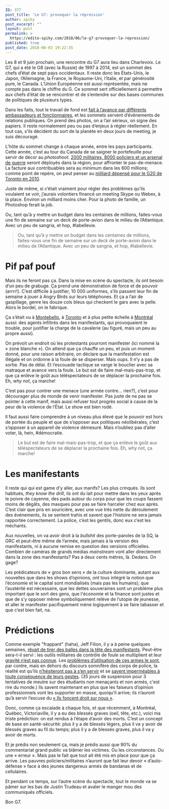 ```yaml
---
ID: 377
post_title: 'Le G7: provoquer la répression'
author: spiky
post_excerpt: ""
layout: post
permalink: >
  https://edito-spiky.com/2018/06/le-g7-provoquer-la-repression/
published: true
post_date: 2018-06-03 19:22:35
---
```

Les 8 et 9 juin prochain, une rencontre du G7 aura lieu dans Charlevoix.  Le G7, qui a été le G8 (avec la Russie) de 1997 à 2014, est un sommet des chefs d’état de sept pays occidentaux.  Il reste donc les États-Unis, le Japon, l’Allemagne, la France, le Royaume-Uni, l’Italie, et par générosité pure, le Canada.  L’Union Européenne est aussi représentée, mais ne compte pas dans le chiffre du G.  Ce sommet sert officiellement à permettre aux chefs d’état de se rencontrer et de s’entendre sur des bases communes de politiques de plusieurs types.

Dans les faits, tout le travail de fond est <a href="http://mi.lapresse.ca/screens/609e8a99-621d-4bb5-b36d-21437a859875__7C___0.html">fait à l’avance par différents ambassadeurs et fonctionnaires</a>, et les sommets servent d’événements de relations publiques.  On prend des photos, on a l’air sérieux, on signe des papiers.  Il reste normalement peu ou pas d’enjeux à régler réellement.  En tout cas, s’ils décident du sort de la planète en deux jours de meeting, je suis découragé.

L’hôte du sommet change à chaque année, entre les pays participants.  Cette année, c’est au tour du Canada de se saigner le portefeuille pour servir de décor au <em>photoshoot</em>.  <a href="https://fr.wikipedia.org/wiki/Sommet_du_G7_de_2018">2000 militaires, 8000 policiers et un arsenal de guerre</a> seront déployés dans la région, pour affronter le pas-de-menace.  La facture aux contribuables sera au minimum dans les 600 millions; comme point de repère, on peut penser au <a href="https://fr.wikipedia.org/wiki/Sommet_du_G20_de_2010_(Canada)">milliard dépensé pour le G20 de Toronto en 2010</a>.

Juste de même, si c’était vraiment pour régler des problèmes qu’ils voulaient se voir, j’aurais volontiers financé un meeting Skype ou Webex, à la place.  Environ un milliard moins cher.  Pour la photo de famille, un Photoshop ferait la job.

Ou, tant qu’à y mettre un budget dans les centaines de millions, faites-vous une fin de semaine sur un deck de porte-avion dans le milieu de l’Atlantique.  Avec un peu de sangria, et hop, #labellevie.

<blockquote>
  Ou, tant qu’à y mettre un budget dans les centaines de millions, faites-vous une fin de semaine sur un deck de porte-avion dans le milieu de l’Atlantique.  Avec un peu de sangria, et hop, #labellevie.
</blockquote>

<h1>Pif paf pouf</h1>

Mais ils ne feront pas ça.  Dans la mise en scène du spectacle, ils ont besoin d’un peu de grabuge.  Ça prend une démonstration de force et de pouvoir (arrrr!).  C’est difficile à justifier, 10 000 uniformes, s’ils passent leur fin de semaine à jouer à Angry Birds sur leurs téléphones.  Et ça a l’air de gaspillage, genre les douze cols bleus qui checkent le gars avec la pelle.  Alors le bordel, on le fabrique.

Ça s’était vu à <a href="http://www.cbc.ca/news/canada/quebec-police-admit-they-went-undercover-at-montebello-protest-1.656171">Montebello</a>, à <a href="https://www.ledevoir.com/societe/291854/g20-la-police-aurait-utilise-des-agents-provocateurs">Toronto</a> et à plus petite échelle à <a href="https://www.mondialisation.ca/canada-agents-provocateurs-de-la-police-demasques-lors-dune-manifestation-anti-austerite-a-montreal/5499871">Montréal</a> aussi: des agents infiltrés dans les manifestants, qui provoquaient le trouble, pour justifier la charge de la cavalerie (au figuré, mais un peu au propre aussi).

On prévoit un endroit où les protestants pourront manifester (ici nommé la « zone blanche »).  On attend que ça chauffe un peu, et puis un moment donné, pour une raison arbitraire, on déclare que la manifestation est illégale et on ordonne à la foule de se disperser.  Mais oups.  Il n’y a pas de sortie.  Pas de délai.  Et l’escouade tactique se varge le bouclier avec sa matraque et avance vers la foule.  Le but est de faire mal-mais-pas-trop, et que ça enlève le goût aux téléspectateurs de se déplacer la prochaine fois.  Eh, <em>why not</em>, ça marche!

C’est pas pour contrer une menace (une armée contre... rien?), c’est pour décourager plus de monde de venir manifester.  Pas juste de ne pas se pointer à cette manif, mais aussi refuser tout progrès social à cause de la peur de la violence de l’État.  Le show est bien rodé.

Il faut aussi faire comprendre à un niveau plus élevé que le pouvoir est hors de portée du peuple et que de s’opposer aux politiques néolibérales, c’est s’opposer à un appareil de violence démesuré.  Mais n’oubliez pas d’aller voter, là, hein, #démocratie.

<blockquote>
  Le but est de faire mal-mais-pas-trop, et que ça enlève le goût aux téléspectateurs de se déplacer la prochaine fois.  Eh, why not, ça marche!
</blockquote>

<h1>Les manifestants</h1>

Il reste qui qui est game d’y aller, aux manifs?  Les plus crinqués.  Ils sont habitués, <em>they know the drill</em>, ils ont du lait pour mettre dans les yeux après le poivre de cayenne, des pads autour du corps pour que les coups fassent moins de dégâts, des masques pour pas se faire harceler chez eux après.  C’est clair que pris en souricière, avec une vue très nette du déroulement des événements, ils se sentent trahis et savent que l’histoire ne sera jamais rapportée correctement.  La police, c’est les gentils, donc eux c’est les méchants.

Aux nouvelles, on va avoir droit à la <em>bullshit</em> des porte-paroles de la SQ, la GRC et peut-être même de l’armée, mais jamais à la version des manifestants, ni à aucune remise en question des versions officielles.  Combien de caméras de grands médias <em>mainstream</em> vont aller directement dans la zone des manifestants?  Pas à deux cents mètres, là.  Dedans.  On gage?

Les prédicateurs de « gros bon sens » de la culture dominante, autant aux nouvelles que dans les shows d’opinions, ont tous intégré la notion que l’économie et le capital sont mondialisés (mais pas les humains); que l’austérité est nécessaire, que les dettes souveraines sont un problème plus important que le sort des gens, que l'économie et la finance sont justes et que de s’y opposer même symboliquement relève de l’utopie de jeunesse, et aller le manifester pacifiquement mène logiquement à se faire tabasser et que c’est bien fait, na.

<h1>Prédictions</h1>

Comme exemple "frappant" (haha), Jeff Filion, il y a à peine quelques semaines, <a href="http://www.lapresse.ca/arts/medias/201805/11/01-5181482-jeff-fillion-des-balles-pour-des-manifestants-du-g7.php">rêvait de tirer des balles dans la tête des manifestants</a>.  Peut-être sera-t-il servi : les outils militaires de contrôle de foule se multiplient et leur <a href="https://www.ledevoir.com/societe/520759/l-usage-des-armes-intermediaires-comporte-des-risques-meconnus">gravité n’est pas connue</a>.  Les <a href="https://www.ledevoir.com/societe/519159/l-usage-des-balles-de-plastique-par-les-policiers-de-nouveau-remis-en-question">problèmes d’utilisation de ces armes le sont</a>, par contre, mais en dehors du discours somnifère des corps de police, la réalité est qu’ils <a href="http://www.lapresse.ca/actualites/201805/25/01-5183330-sommet-du-g7-une-nouvelle-arme-de-controle-de-foule-suscite-des-questions.php">n’hésiteront pas à s’en servir</a> et se <a href="https://www.lesoleil.com/actualite/justice-et-faits-divers/manif-etudiante-a-victoriaville-policier-de-la-sq-suspendu-35-jours-5223f1b97048534b15c53c29cc9c2c7b">savent imperméables à toute conséquence de leurs gestes</a>.  (35 jours de suspension pour 3 tentatives de meutre sur des étudiants non menaçants et non armés, c'est rire du monde.)  Ils savent maintenant en plus que les faiseurs d’opinion professionnels vont les supporter en masse, quoiqu’il arrive; ils n’auront qu’à servir l’excuse du <a href="https://www.youtube.com/watch?v=PBEUZLVO5-8">« Ils foncent droit sur nous »</a>.

Donc, comme ça escalade à chaque fois, et que récemment, à Montréal, Québec, Victoriaville, il y a eu des blessés graves (oeil, tête, etc.), voici ma triste prédiction: on est rendus à l’étape d’avoir des morts.  C’est un concept de base en santé-sécurité: plus il y a de blessés légers, plus il va y avoir de blessés graves au fil du temps; plus il y a de blessés graves, plus il va y avoir de morts.

Et je prédis non seulement ça, mais je prédis aussi que 90% du commentariat grand public va blâmer les victimes.  Ou les circonstances.  Ou une « erreur ».  Mais pas le fait que tout ait été mis en place pour que ça arrive.  Les pauvres policiers/militaires n’auront que fait leur devoir « d’auto-défense » face à des jeunes dangereux armés de bandanas et de cellulaires.

Et pendant ce temps, sur l’autre scène du spectacle, tout le monde va se pâmer sur les bas de Justin Trudeau et avaler le manger mou des communiqués officiels.

Bon G7.
